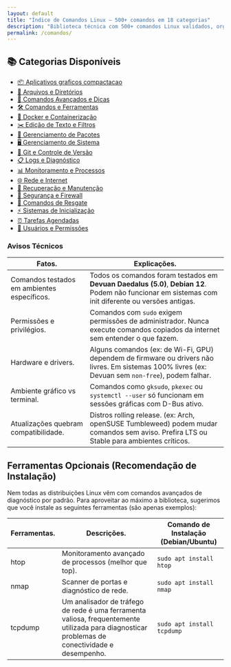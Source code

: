 ```yaml
---
layout: default
title: "Índice de Comandos Linux — 500+ comandos em 18 categorias"
description: "Biblioteca técnica com 500+ comandos Linux validados, organizados em categorias e formatados em tabelas copiáveis com 1 clique."
permalink: /comandos/
---
```




<section>

  
  <h2>📚 Categorias Disponíveis</h2>

  <ul class="lista-categorias">
    <li><a href="/aplicativos-graficos-compactacao-linux/">📦 Aplicativos graficos compactacao</a></li>
    <li><a href="/arquivos-e-diretorios/">📁 Arquivos e Diretórios</a></li>
    <li><a href="/comandos-avancados-e-dicas/">🚀 Comandos Avançados e Dicas</a></li>
   <li><a href="{{ '/indice-linux/' | relative_url }}">🛠️ Comandos e Ferramentas</a></li>
    <li><a href="/docker-e-containerizacao/">🐋 Docker e Containerização</a></li>
    <li><a href="/edicao-de-texto-e-filtros/">✂️ Edição de Texto e Filtros</a></li>
    <li><a href="/gerenciamento-de-pacotes/">🔧 Gerenciamento de Pacotes</a></li>
    <li><a href="/gerenciamento-de-sistema/">🖥 Gerenciamento de Sistema</a></li>
    <li><a href="/git-e-controle-de-versao/">💾 Git e Controle de Versão</a></li>
    <li><a href="/logs-e-diagnostico/">📋 Logs e Diagnóstico</a></li>
    <li><a href="/monitoramento-e-processos/">📊 Monitoramento e Processos</a></li>
    <li><a href="/rede-e-internet/">🌐 Rede e Internet</a></li>
    <li><a href="/recuperacao-e-manutencao/">🔧 Recuperação e Manutenção</a></li>
    <li><a href="/seguranca-e-firewall/">🔐 Segurança e Firewall</a></li>
    <li><a href="/sequencias-comandos-resgate-linux/">📜 Comandos de Resgate</a></li>
    <li><a href="/sistemas-de-inicializacao/">⚡ Sistemas de Inicialização</a></li>
    <li><a href="/tarefas-agendadas/">⏰ Tarefas Agendadas</a></li>
    <li><a href="/usuarios-e-permissoes/">🔐 Usuários e Permissões</a></li>
  </ul>



<h3 id="avisos">Avisos Técnicos</h3>
<table class="evergreen-table">
  <thead>
    <tr>
      <th>Fatos.</th>
      <th>Explicações.</th>
    </tr>
  </thead>
  <tbody>
    <tr>
      <td data-label="Fato">Comandos testados em ambientes específicos.</td>
      <td data-label="Explicação">Todos os comandos foram testados em <strong>Devuan Daedalus (5.0)</strong>, <strong>Debian 12</strong>. Podem não funcionar em sistemas com init diferente ou versões antigas.</td>
    </tr>
    <tr>
      <td data-label="Fato">Permissões e privilégios.</td>
      <td data-label="Explicação">Comandos com <code>sudo</code> exigem permissões de administrador. Nunca execute comandos copiados da internet sem entender o que fazem.</td>
    </tr>
    <tr>
      <td data-label="Fato">Hardware e drivers.</td>
      <td data-label="Explicação">Alguns comandos (ex: de Wi-Fi, GPU) dependem de firmware ou drivers não livres. Em sistemas 100% livres (ex: Devuan sem <code>non-free</code>), podem falhar.</td>
    </tr>
    <tr>
      <td data-label="Fato">Ambiente gráfico vs terminal.</td>
      <td data-label="Explicação">Comandos como <code>gksudo</code>, <code>pkexec</code> ou <code>systemctl --user</code> só funcionam em sessões gráficas com D-Bus ativo.</td>
    </tr>
    <tr>
      <td data-label="Fato">Atualizações quebram compatibilidade.</td>
      <td data-label="Explicação">Distros rolling release. (ex: Arch, openSUSE Tumbleweed) podem mudar comandos sem aviso. Prefira LTS ou Stable para ambientes críticos.</td>
    </tr>
  </tbody>
</table>

<h2>Ferramentas Opcionais (Recomendação de Instalação)</h2>
<div>Nem todas as distribuições Linux vêm com comandos avançados de diagnóstico por padrão. Para aproveitar ao máximo a biblioteca, sugerimos que você instale as seguintes ferramentas (são apenas 
exemplos): </div>



<table class="evergreen-table">
  <thead>
    <tr>
      <th>Ferramentas.</th>
      <th>Descrições.</th>
      <th>Comando de Instalação (Debian/Ubuntu)</th>
    </tr>
  </thead>
  <tbody>
    <tr>
      <td data-label="Ferramenta">htop</td>
      <td data-label="Descrição">Monitoramento avançado de processos (melhor que top).</td>
      <td data-label="Comando de Instalação (Debian/Ubuntu)"><code>sudo apt install htop</code></td>
    </tr>
    <tr>
      <td data-label="Ferramenta">nmap</td>
      <td data-label="Descrição">Scanner de portas e diagnóstico de rede.</td>
      <td data-label="Comando de Instalação (Debian/Ubuntu)"><code>sudo apt install nmap</code></td>
    </tr>
    <tr>
      <td data-label="Ferramenta">tcpdump</td>
      <td data-label="Descrição">Um analisador de tráfego de rede é uma ferramenta valiosa, frequentemente utilizada para diagnosticar problemas de conectividade e desempenho.</td>
      <td data-label="Comando de Instalação (Debian/Ubuntu)"><code>sudo apt install tcpdump</code></td>
    </tr>
  </tbody>
</table>



</section>
